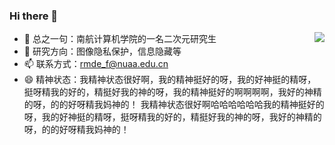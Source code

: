 ### Hi there 👋

- 🔭 总之一句：南航计算机学院的一名二次元研究生<img align="right" src="https://github-readme-stats.vercel.app/api?username=RMDE&show_icons=true">
- 🌱 研究方向：图像隐私保护，信息隐藏等
- 📫 联系方式：rmde_f@nuaa.edu.cn
- 😄 精神状态：我精神状态很好啊，我的精神挺好的呀，我的好神挺的精呀，挺呀精我的好的，精挺好我的神的呀，我的精神挺好的啊啊啊啊，我好的神精的呀，的的好呀精我妈神的！ 我精神状态很好啊哈哈哈哈哈哈我的精神挺好的呀，我的好神挺的精呀，挺呀精我的好的，精挺好我的神的呀，我好的神精的呀，的的好呀精我妈神的！
